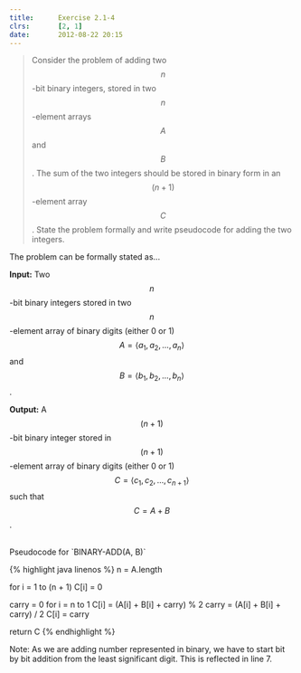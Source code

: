 ```yaml
---
title:      Exercise 2.1-4
clrs:       [2, 1]
date:       2012-08-22 20:15
---
```


>Consider the problem of adding two $$n$$-bit binary integers, stored in two $$n$$-element arrays $$A$$ and $$B$$. The sum of the two integers should be stored in binary form in an $$(n + 1)$$-element array $$C$$. State the problem formally and write pseudocode for adding the two integers.

The problem can be formally stated as...

**Input:** Two $$n$$-bit binary integers stored in two $$n$$-element array of binary digits (either 0 or 1) $$A = \langle a_1, a_2, . . . , a_n \rangle$$ and $$B = \langle b_1, b_2, . . . , b_n \rangle$$.

**Output:** A $$(n + 1)$$-bit binary integer stored in $$(n + 1)$$-element array of binary digits (either 0 or 1) $$C = \langle c_1, c_2, . . . , c_{n+1} \rangle$$ such that $$C = A + B$$.

<br/>
Pseudocode for `BINARY-ADD(A, B)`

{% highlight java linenos %}
n = A.length

for i = 1 to (n + 1)
    C[i] = 0

carry = 0
for i = n to 1
    C[i] = (A[i] + B[i] + carry) % 2
    carry = (A[i] + B[i] + carry) / 2
C[i] = carry

return C
{% endhighlight %}

Note: As we are adding number represented in binary, we have to start bit by bit addition from the least significant digit. This is reflected in line 7.